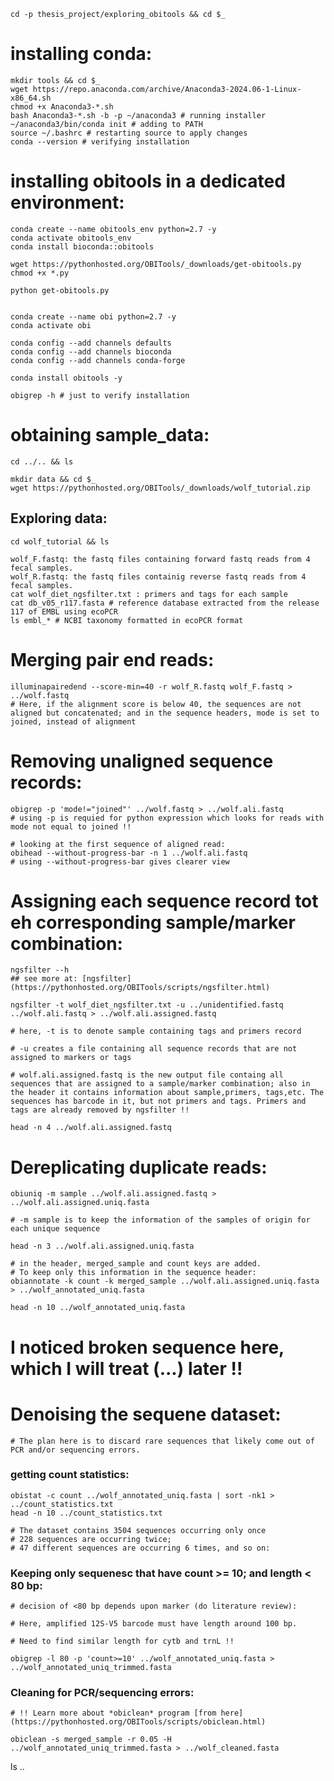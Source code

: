     cd -p thesis_project/exploring_obitools && cd $_

# installing conda:
    mkdir tools && cd $_
    wget https://repo.anaconda.com/archive/Anaconda3-2024.06-1-Linux-x86_64.sh
    chmod +x Anaconda3-*.sh
    bash Anaconda3-*.sh -b -p ~/anaconda3 # running installer
    ~/anaconda3/bin/conda init # adding to PATH
    source ~/.bashrc # restarting source to apply changes
    conda --version # verifying installation

# installing obitools in a dedicated environment:
    conda create --name obitools_env python=2.7 -y
    conda activate obitools_env
    conda install bioconda::obitools

    wget https://pythonhosted.org/OBITools/_downloads/get-obitools.py
    chmod +x *.py
    
    python get-obitools.py


    conda create --name obi python=2.7 -y
    conda activate obi

    conda config --add channels defaults
    conda config --add channels bioconda
    conda config --add channels conda-forge

    conda install obitools -y
    
    obigrep -h # just to verify installation


# obtaining sample_data:
    cd ../.. && ls
    
    mkdir data && cd $_
    wget https://pythonhosted.org/OBITools/_downloads/wolf_tutorial.zip
    
## Exploring data:
    cd wolf_tutorial && ls
   
    wolf_F.fastq: the fastq files containing forward fastq reads from 4 fecal samples.
    wolf_R.fastq: the fastq files containig reverse fastq reads from 4 fecal samples.
    cat wolf_diet_ngsfilter.txt : primers and tags for each sample
    cat db_v05_r117.fasta # reference database extracted from the release 117 of EMBL using ecoPCR
    ls embl_* # NCBI taxonomy formatted in ecoPCR format

# Merging pair end reads:
    illuminapairedend --score-min=40 -r wolf_R.fastq wolf_F.fastq > ../wolf.fastq
    # Here, if the alignment score is below 40, the sequences are not aligned but concatenated; and in the sequence headers, mode is set to joined, instead of alignment

# Removing unaligned sequence records:
    obigrep -p 'mode!="joined"' ../wolf.fastq > ../wolf.ali.fastq
    # using -p is requied for python expression which looks for reads with mode not equal to joined !!

    # looking at the first sequence of aligned read:
    obihead --without-progress-bar -n 1 ../wolf.ali.fastq
    # using --without-progress-bar gives clearer view

# Assigning each sequence record tot eh corresponding sample/marker combination:
   
    ngsfilter --h
    ## see more at: [ngsfilter](https://pythonhosted.org/OBITools/scripts/ngsfilter.html)

    ngsfilter -t wolf_diet_ngsfilter.txt -u ../unidentified.fastq ../wolf.ali.fastq > ../wolf.ali.assigned.fastq

    # here, -t is to denote sample containing tags and primers record
    
    # -u creates a file containing all sequence records that are not assigned to markers or tags
    
    # wolf.ali.assigned.fastq is the new output file containg all sequences that are assigned to a sample/marker combination; also in the header it contains information about sample,primers, tags,etc. The sequences has barcode in it, but not primers and tags. Primers and tags are already removed by ngsfilter !!

    head -n 4 ../wolf.ali.assigned.fastq
    
# Dereplicating duplicate reads:

    obiuniq -m sample ../wolf.ali.assigned.fastq > ../wolf.ali.assigned.uniq.fasta

    # -m sample is to keep the information of the samples of origin for each unique sequence
    
    head -n 3 ../wolf.ali.assigned.uniq.fasta

    # in the header, merged_sample and count keys are added. 
    # To keep only this information in the sequence header:
    obiannotate -k count -k merged_sample ../wolf.ali.assigned.uniq.fasta > ../wolf_annotated_uniq.fasta
    
    head -n 10 ../wolf_annotated_uniq.fasta

# I noticed broken sequence here, which I will treat (...) later !!

# Denoising the sequene dataset:

    # The plan here is to discard rare sequences that likely come out of PCR and/or sequencing errors.

### getting count statistics:
    obistat -c count ../wolf_annotated_uniq.fasta | sort -nk1 > ../count_statistics.txt
    head -n 10 ../count_statistics.txt

    # The dataset contains 3504 sequences occurring only once
    # 228 sequences are occurring twice;
    # 47 different sequences are occurring 6 times, and so on:

### Keeping only sequenesc that have count >= 10; and length < 80 bp:
    # decision of <80 bp depends upon marker (do literature review):
    
    # Here, amplified 12S-V5 barcode must have length around 100 bp.
    
    # Need to find similar length for cytb and trnL !!

    obigrep -l 80 -p 'count>=10' ../wolf_annotated_uniq.fasta > ../wolf_annotated_uniq_trimmed.fasta

### Cleaning for PCR/sequencing errors:
    # !! Learn more about *obiclean* program [from here](https://pythonhosted.org/OBITools/scripts/obiclean.html)

    obiclean -s merged_sample -r 0.05 -H ../wolf_annotated_uniq_trimmed.fasta > ../wolf_cleaned.fasta
ls ..


    
    
